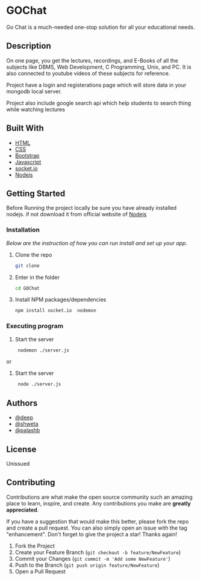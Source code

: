 # GOChat

Go Chat is a much-needed one-stop solution for all your educational needs. 
## Description
On one page, you get the lectures, recordings, and E-Books of all the subjects like DBMS, Web Development, C Programming, Unix, and PC. It is also connected to youtube videos of these subjects for reference.

Project have a login and registerations page which will store data in your mongodb local server.

Project also include google search api which help students to search thing while watching lectures



## Built With
* [HTML](https://html.com/)
* [CSS](https://www.w3.org/Style/CSS/Overview.en.html)
* [Bootstrap](https://getbootstrap.com)
* [Javascript](https://www.javascript.com/)
* [socket.io](https://socket.io/)
* [Nodejs](https://nodejs.org/en/)



## Getting Started

Before Running the project locally be sure you have already installed nodejs.
if not download it from official website of [Nodejs](https://nodejs.org/en/) 

### Installation

_Below are the instruction of how you can run  install and set up your app._

1. Clone the repo
   ```sh
   git clone 
   ```
2. Enter in the folder
   ```sh
   cd GOChat
   ``` 
3. Install NPM packages/dependencies
   ```sh
   npm install socket.io  nodemon
   ```
### Executing program 
1. Start the server
   ```sh
    nodemon ./server.js  
    ```
or

1. Start the server
   ```sh
    node ./server.js  
    ```
## Authors  
* [@deep](https://github.com/deep-69bits/)
* [@shweta](https://github.com/shwet-aaa)
* [@palashb](https://github.com/palashb01)



## License

Unissued 

## Contributing

Contributions are what make the open source community such an amazing place to learn, inspire, and create. Any contributions you make are **greatly appreciated**.

If you have a suggestion that would make this better, please fork the repo and create a pull request. You can also simply open an issue with the tag "enhancement".
Don't forget to give the project a star! Thanks again!

1. Fork the Project
2. Create your Feature Branch (`git checkout -b feature/NewFeature`)
3. Commit your Changes (`git commit -m 'Add some NewFeature'`)
4. Push to the Branch (`git push origin feature/NewFeature`)
5. Open a Pull Request
